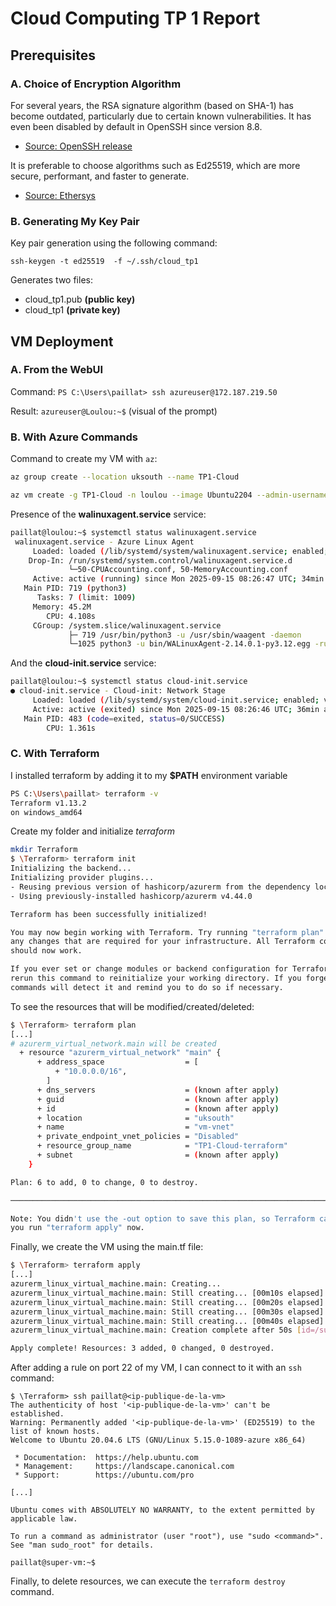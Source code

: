 # Cloud Computing TP 1 Report    

## Prerequisites

### A. Choice of Encryption Algorithm

For several years, the RSA signature algorithm (based on SHA-1) has become outdated, particularly due to certain known vulnerabilities. It has even been disabled by default in OpenSSH since version 8.8.

- [Source: OpenSSH release](https://www.openssh.com/txt/release-8.2)

It is preferable to choose algorithms such as Ed25519, which are more secure, performant, and faster to generate.

- [Source: Ethersys](https://www.ethersys.fr/actualites/20241022-quelle-cle-ssh-generer/#:~:text=La%20meilleure%20cl%C3%A9%20SSH%20d%C3%A9pend,un%20compromis%20entre%20les%20deux.)

### B. Generating My Key Pair

Key pair generation using the following command:

`ssh-keygen -t ed25519  -f ~/.ssh/cloud_tp1`

Generates two files:
- cloud_tp1.pub **(public key)**
- cloud_tp1 **(private key)**

## VM Deployment

### A. From the WebUI

Command: `PS C:\Users\paillat> ssh azureuser@172.187.219.50`

Result: `azureuser@Loulou:~$` (visual of the prompt)

### B. With Azure Commands

Command to create my VM with `az`:

``` bash
az group create --location uksouth --name TP1-Cloud

az vm create -g TP1-Cloud -n loulou --image Ubuntu2204 --admin-username paillat --ssh-key-values ~/.ssh/id_ed25519.pub --size Standard_B1s
```

Presence of the **walinuxagent.service** service:
``` bash
paillat@loulou:~$ systemctl status walinuxagent.service
 walinuxagent.service - Azure Linux Agent
     Loaded: loaded (/lib/systemd/system/walinuxagent.service; enabled; vendor preset: enabled)
    Drop-In: /run/systemd/system.control/walinuxagent.service.d
             └─50-CPUAccounting.conf, 50-MemoryAccounting.conf
     Active: active (running) since Mon 2025-09-15 08:26:47 UTC; 34min ago
   Main PID: 719 (python3)
      Tasks: 7 (limit: 1009)
     Memory: 45.2M
        CPU: 4.108s
     CGroup: /system.slice/walinuxagent.service
             ├─ 719 /usr/bin/python3 -u /usr/sbin/waagent -daemon
             └─1025 python3 -u bin/WALinuxAgent-2.14.0.1-py3.12.egg -run-exthandlers
```
And the **cloud-init.service** service:
``` bash
paillat@loulou:~$ systemctl status cloud-init.service
● cloud-init.service - Cloud-init: Network Stage
     Loaded: loaded (/lib/systemd/system/cloud-init.service; enabled; vendor preset: enabled)
     Active: active (exited) since Mon 2025-09-15 08:26:46 UTC; 36min ago
   Main PID: 483 (code=exited, status=0/SUCCESS)
        CPU: 1.361s
```

### C. With Terraform

I installed terraform by adding it to my **$PATH** environment variable

``` bash
PS C:\Users\paillat> terraform -v
Terraform v1.13.2
on windows_amd64
```

Create my folder and initialize *terraform*

``` bash
mkdir Terraform
$ \Terraform> terraform init
Initializing the backend...
Initializing provider plugins...
- Reusing previous version of hashicorp/azurerm from the dependency lock file
- Using previously-installed hashicorp/azurerm v4.44.0

Terraform has been successfully initialized!

You may now begin working with Terraform. Try running "terraform plan" to see
any changes that are required for your infrastructure. All Terraform commands
should now work.

If you ever set or change modules or backend configuration for Terraform,
rerun this command to reinitialize your working directory. If you forget, other
commands will detect it and remind you to do so if necessary.
```

To see the resources that will be modified/created/deleted:

``` bash
$ \Terraform> terraform plan
[...]
# azurerm_virtual_network.main will be created
  + resource "azurerm_virtual_network" "main" {
      + address_space                  = [
          + "10.0.0.0/16",
        ]
      + dns_servers                    = (known after apply)
      + guid                           = (known after apply)
      + id                             = (known after apply)
      + location                       = "uksouth"
      + name                           = "vm-vnet"
      + private_endpoint_vnet_policies = "Disabled"
      + resource_group_name            = "TP1-Cloud-terraform"
      + subnet                         = (known after apply)
    }

Plan: 6 to add, 0 to change, 0 to destroy.

───────────────────────────────────────────────────────────────────────────────────────────────────────────────────────

Note: You didn't use the -out option to save this plan, so Terraform can't guarantee to take exactly these actions if
you run "terraform apply" now.
```

Finally, we create the VM using the main.tf file:

``` bash
$ \Terraform> terraform apply
[...]
azurerm_linux_virtual_machine.main: Creating...
azurerm_linux_virtual_machine.main: Still creating... [00m10s elapsed]
azurerm_linux_virtual_machine.main: Still creating... [00m20s elapsed]
azurerm_linux_virtual_machine.main: Still creating... [00m30s elapsed]
azurerm_linux_virtual_machine.main: Still creating... [00m40s elapsed]
azurerm_linux_virtual_machine.main: Creation complete after 50s [id=/subscriptions/ea37b6d9-5862-488d-8916-ad75a2ba0af2/resourceGroups/TP1-Cloud-terraform/providers/Microsoft.Compute/virtualMachines/super-vm]

Apply complete! Resources: 3 added, 0 changed, 0 destroyed.
```

After adding a rule on port 22 of my VM, I can connect to it with an `ssh` command:

``` 
$ \Terraform> ssh paillat@<ip-publique-de-la-vm>
The authenticity of host '<ip-publique-de-la-vm>' can't be established.
Warning: Permanently added '<ip-publique-de-la-vm>' (ED25519) to the list of known hosts.
Welcome to Ubuntu 20.04.6 LTS (GNU/Linux 5.15.0-1089-azure x86_64)

 * Documentation:  https://help.ubuntu.com
 * Management:     https://landscape.canonical.com
 * Support:        https://ubuntu.com/pro

[...]

Ubuntu comes with ABSOLUTELY NO WARRANTY, to the extent permitted by
applicable law.

To run a command as administrator (user "root"), use "sudo <command>".
See "man sudo_root" for details.

paillat@super-vm:~$
```

Finally, to delete resources, we can execute the `terraform destroy` command.